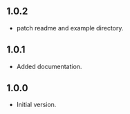 ## 1.0.2
- patch readme and example directory.

## 1.0.1
- Added documentation.

## 1.0.0

- Initial version.
